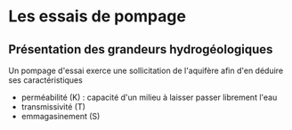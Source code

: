 # Les essais de pompage

## Présentation des grandeurs hydrogéologiques

Un pompage d'essai exerce une sollicitation de l'aquifère afin d'en déduire ses caractéristiques 

- perméabilité (K) : capacité d'un milieu à laisser passer librement l'eau
- transmissivité (T)
- emmagasinement (S)